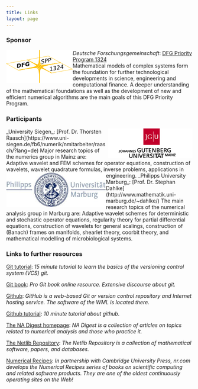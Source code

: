 ```yaml
---
title: Links
layout: page
---
```


### Sponsor  
<img style="float: left;" src="/img/Logo-DFG-SPP1324.png" height="89" width="180">_Deutsche Forschungsgemeinschaft_: [DFG Priority Program 1324](http://www.dfg-spp1324.de/?lang=en)  
Mathematical models of complex systems form the foundation for further technological developments in science, engineering and computational finance. A deeper understanding of the mathematical foundations as well as the development of new and efficient numerical algorithms are the main goals of this DFG Priority Program.


### Participants
<img style="float: right;" src="/img/JGU-Logo_farbe_high.png" height="80" width="228">
_University Siegen_: [Prof. Dr. Thorsten Raasch](https://www.uni-siegen.de/fb6/numerik/nmitarbeiter/raasch/?lang=de)  
Major research topics of the numerics group in Mainz are: Adaptive wavelet and FEM schemes for operator equations, construction of wavelets, wavelet quadrature formulas, inverse problems, applications in engineering.


<img style="float: left;" src="/img/uniMarburgLogo3.jpg" height="93" width="270">
_Philipps University Marburg_: [Prof. Dr. Stephan Dahlke](http://www.mathematik.uni-marburg.de/~dahlke/)  
The main research topics of the numerical analysis group in Marburg are: Adaptive wavelet schemes for deterministic and stochastic operator equations, regularity theory for partial differential equations, construction of wavelets for general scalings, construction of (Banach) frames on manifolds, shearlet theory, coorbit theory, and mathematical modelling of microbiological systems.

### Links to further resources
[Git tutorial](https://try.github.io/): _15 minute tutorial to learn the basics of the versioning control system (VCS) git._ 

[Git book](https://git-scm.com/book/en/v2): _Pro Git book online resource. Extensive discourse about git._ 

[Github](www.github.com): _GitHub is a web-based Git or version control repository and Internet hosting service. The software of the WML is located there._  

[Github tutorial](https://guides.github.com/introduction/getting-your-project-on-github/): _10 minute tutorial about github._  

[The NA Digest homepage](http://www.netlib.org/na-digest-html/index.html): _NA Digest is a collection of articles on topics related to numerical analysis and those who practice it._

[The Netlib Repository](http://www.netlib.org/): _The Netlib Repository is a collection of mathematical software, papers, and databases._ 

[Numerical Recipes](http://www.numerical.recipes): _In partnership with Cambridge University Press, nr.com develops the Numerical Recipes series of books on scientific computing and related software products. They are one of the oldest continuously operating sites on the Web!_

